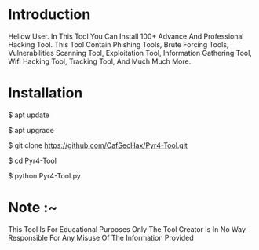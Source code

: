 # Introduction
Hellow User. In This Tool You Can Install 100+ Advance And Professional Hacking Tool. This Tool Contain Phishing Tools, Brute Forcing Tools, Vulnerabilities Scanning Tool, Exploitation Tool, Information Gathering Tool, Wifi Hacking Tool, Tracking Tool, And Much Much More.


# Installation
$ apt update 

$ apt upgrade

$ git clone https://github.com/CafSecHax/Pyr4-Tool.git

$ cd Pyr4-Tool

$ python Pyr4-Tool.py


# Note :~
This Tool Is For Educational Purposes Only The Tool Creator Is In No Way Responsible For Any Misuse Of The Information Provided
